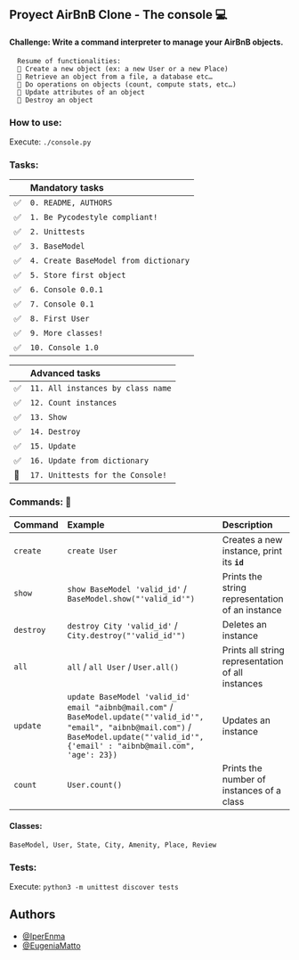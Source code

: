 
## Proyect AirBnB Clone - The console 💻

#### Challenge: Write a command interpreter to manage your AirBnB objects.

```
  Resume of functionalities:
  🔸 Create a new object (ex: a new User or a new Place)
  🔸 Retrieve an object from a file, a database etc…
  🔸 Do operations on objects (count, compute stats, etc…)
  🔸 Update attributes of an object
  🔸 Destroy an object
```
### How to use:
Execute:
      ```
        ./console.py
      ```
### Tasks:

|       | Mandatory tasks    |
| :-------- | :------- |
| ✅ | `0. README, AUTHORS` | 
| ✅ | `1. Be Pycodestyle compliant!` |
| ✅ | `2. Unittests` |
| ✅ | `3. BaseModel` | 
| ✅ | `4. Create BaseModel from dictionary` | 
| ✅ | `5. Store first object` |
| ✅ | `6. Console 0.0.1` |
| ✅ | `7. Console 0.1` |
| ✅ | `8. First User` |
| ✅ | `9. More classes!` |
| ✅ | `10. Console 1.0` |

|       | Advanced tasks    |
| :-------- | :------- |
| ✅ | `11. All instances by class name` |
| ✅ | `12. Count instances` |
| ✅ | `13. Show` |
| ✅ | `14. Destroy` |
| ✅ | `15. Update` |
| ✅ | `16. Update from dictionary` |
| 🔲 | `17. Unittests for the Console!` |


### Commands: 📄

| Command | Example    | Description                       |
| :-------- | :------- | :-------------------------------- |
| `create`      | `create User` | Creates a new instance, print its **`id`** |
| `show`      | `show BaseModel 'valid_id'` /  `BaseModel.show("'valid_id'")` | Prints the string representation of an instance |
| `destroy`      | `destroy City 'valid_id'` / `City.destroy("'valid_id'")`| Deletes an instance |
| `all`      | `all` / `all User` /  `User.all()`| Prints all string representation of all instances |
| `update`      | `update BaseModel 'valid_id' email "aibnb@mail.com"` / `BaseModel.update("'valid_id'", "email", "aibnb@mail.com")` / `BaseModel.update("'valid_id'", {'email' : "aibnb@mail.com", 'age': 23})`|  Updates an instance |
| `count`      | `User.count()` |  Prints the number of instances of a class |

#### Classes:
```
BaseModel, User, State, City, Amenity, Place, Review
```

### Tests:

Execute:
    ```
    python3 -m unittest discover tests
    ```



## Authors

- [@IperEnma](https://github.com/IperEnma)
- [@EugeniaMatto](https://github.com/EugeniaMatto)
